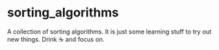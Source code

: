 # sorting_algorithms
A collection of sorting algorithms. It is just some learning stuff to try out new things. Drink :coffee: and focus on. 
